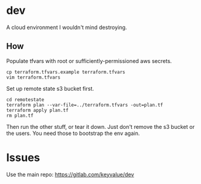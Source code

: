# dev

A cloud environment I wouldn't mind destroying.

## How

Populate tfvars with root or sufficiently-permissioned aws secrets.

```
cp terraform.tfvars.example terraform.tfvars
vim terraform.tfvars
```

Set up remote state s3 bucket first.

```
cd remotestate
terraform plan --var-file=../terraform.tfvars -out=plan.tf
terraform apply plan.tf
rm plan.tf
```

Then run the other stuff, or tear it down. Just don't remove the s3 bucket or
the users. You need those to bootstrap the env again.


# Issues

Use the main repo: https://gitlab.com/keyvalue/dev
